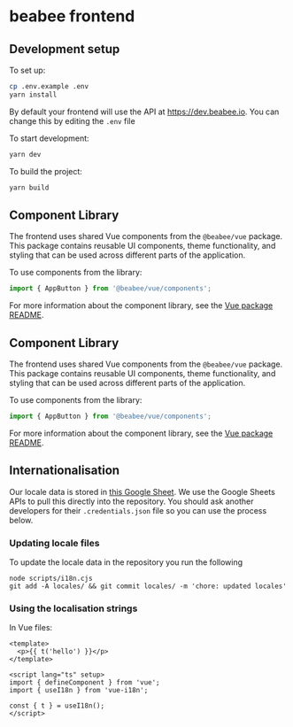 # beabee frontend

## Development setup

To set up:

```sh
cp .env.example .env
yarn install
```

By default your frontend will use the API at https://dev.beabee.io. You can change this by editing the `.env` file

To start development:

```sh
yarn dev
```

To build the project:

```sh
yarn build
```

## Component Library

The frontend uses shared Vue components from the `@beabee/vue` package. This package contains reusable UI components, theme functionality, and styling that can be used across different parts of the application.

To use components from the library:

```ts
import { AppButton } from '@beabee/vue/components';
```

For more information about the component library, see the [Vue package README](../../packages/vue/README.md).

## Component Library

The frontend uses shared Vue components from the `@beabee/vue` package. This package contains reusable UI components, theme functionality, and styling that can be used across different parts of the application.

To use components from the library:

```ts
import { AppButton } from '@beabee/vue/components';
```

For more information about the component library, see the [Vue package README](../../packages/vue/README.md).

## Internationalisation

Our locale data is stored in [this Google Sheet](https://docs.google.com/spreadsheets/d/1l35DW5OMi-xM8HXek5Q1jOxsXScINqqpEvPWDlpBPX8/edit#gid=0.). We use the Google Sheets APIs to pull this directly into the repository. You should ask another developers for their `.credentials.json` file so you can use the process below.

### Updating locale files

To update the locale data in the repository you run the following

```
node scripts/i18n.cjs
git add -A locales/ && git commit locales/ -m 'chore: updated locales'
```

### Using the localisation strings

In Vue files:

```vue
<template>
  <p>{{ t('hello') }}</p>
</template>

<script lang="ts" setup>
import { defineComponent } from 'vue';
import { useI18n } from 'vue-i18n';

const { t } = useI18n();
</script>
```
